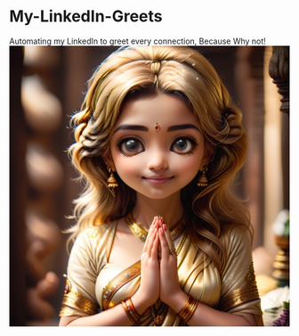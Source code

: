 # My-LinkedIn-Greets
Automating my LinkedIn to greet every connection, Because Why not!
![Banner](mm.png)
